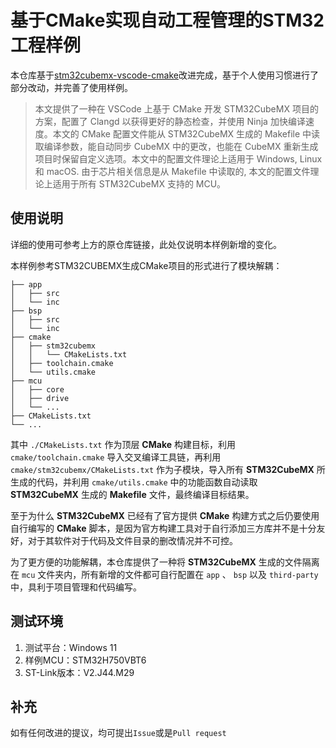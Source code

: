 # 基于CMake实现自动工程管理的STM32工程样例

本仓库基于[stm32cubemx-vscode-cmake](https://github.com/Duanyll/stm32cubemx-vscode-cmake)改进完成，基于个人使用习惯进行了部分改动，并完善了使用样例。

> 本文提供了一种在 VSCode 上基于 CMake 开发 STM32CubeMX 项目的方案，配置了 Clangd 以获得更好的静态检查，并使用 Ninja 加快编译速度。本文的 CMake 配置文件能从 STM32CubeMX 生成的 Makefile 中读取编译参数，能自动同步 CubeMX 中的更改，也能在 CubeMX 重新生成项目时保留自定义选项。本文中的配置文件理论上适用于 Windows, Linux 和 macOS. 由于芯片相关信息是从 Makefile 中读取的, 本文的配置文件理论上适用于所有 STM32CubeMX 支持的 MCU。

## 使用说明

详细的使用可参考上方的原仓库链接，此处仅说明本样例新增的变化。

本样例参考STM32CUBEMX生成CMake项目的形式进行了模块解耦：

    ├── app
    │   ├── src
    │   └── inc
    ├── bsp
    │   ├── src
    │   └── inc
    ├── cmake
    │   ├── stm32cubemx
    │   │   └── CMakeLists.txt
    │   ├── toolchain.cmake
    │   └── utils.cmake
    ├── mcu
    │   ├── core
    │   ├── drive
    │   └── ...
    ├── CMakeLists.txt
    └── ...

其中 `./CMakeLists.txt` 作为顶层 **CMake** 构建目标，利用  `cmake/toolchain.cmake` 导入交叉编译工具链，再利用 `cmake/stm32cubemx/CMakeLists.txt` 作为子模块，导入所有 **STM32CubeMX** 所生成的代码，并利用 `cmake/utils.cmake` 中的功能函数自动读取 **STM32CubeMX** 生成的 **Makefile** 文件，最终编译目标结果。

至于为什么 **STM32CubeMX** 已经有了官方提供 **CMake** 构建方式之后仍要使用自行编写的 **CMake** 脚本，是因为官方构建工具对于自行添加三方库并不是十分友好，对于其软件对于代码及文件目录的删改情况并不可控。

为了更方便的功能解耦，本仓库提供了一种将 **STM32CubeMX** 生成的文件隔离在 `mcu` 文件夹内，所有新增的文件都可自行配置在 `app` 、 `bsp` 以及 `third-party` 中，具利于项目管理和代码编写。

## 测试环境

1. 测试平台：Windows 11
2. 样例MCU：STM32H750VBT6
3. ST-Link版本：V2.J44.M29

## 补充

如有任何改进的提议，均可提出`Issue`或是`Pull request`
